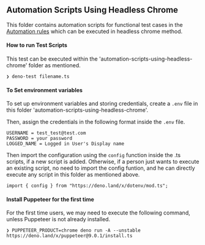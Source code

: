 ## Automation Scripts Using Headless Chrome

This folder contains automation scripts for functional test cases in the
[Automation rules](https://netspective-medigy.pages.git.netspective.io/properties/management-publication/gpm/management/quality/automation-rules/)
which can be executed in headless chrome method.

#### How to run Test Scripts

This test can be executed within the 'automation-scripts-using-headless-chrome'
folder as mentioned.

```
❯ deno-test filename.ts
```

#### To Set environment variables

To set up environment variables and storing credentials, create a `.env` file in
this folder 'automation-scripts-using-headless-chrome'.

Then, assign the credentials in the following format inside the `.env` file.

```
USERNAME = test_test@test.com
PASSWORD = your password
LOGGED_NAME = Logged in User's Display name
```

Then import the configuration using the `config` function inside the .ts
scripts, if a new script is added. Otherwise, if a person just wants to execute
an existing script, no need to import the config funtion, and he can directly
execute any script in this folder as mentioned above.

```
import { config } from "https://deno.land/x/dotenv/mod.ts";
```

#### Install Puppeteer for the first time

For the first time users, we may need to execute the following command, unless
Puppeteer is not already installed.

```
❯ PUPPETEER_PRODUCT=chrome deno run -A --unstable https://deno.land/x/puppeteer@9.0.1/install.ts
```
